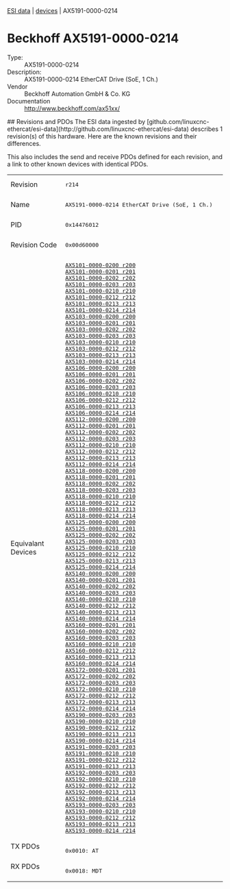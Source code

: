<div class="nav"><a href="/esi-data">ESI data</a> | <a href="/esi-data/devices">devices</a> | AX5191-0000-0214</div>

#  Beckhoff AX5191-0000-0214

<dl>
  <dt>Type:</dt><dd>AX5191-0000-0214</dd>
  <dt>Description:</dt><dd>AX5191-0000-0214 EtherCAT Drive (SoE, 1 Ch.)</dd>
  <dt>Vendor</dt><dd>Beckhoff Automation GmbH & Co. KG</dd>
  <dt>Documentation</dt><dd><a href="http://www.beckhoff.com/ax51xx/">http://www.beckhoff.com/ax51xx/</a></dd>
</dl>
## Revisions and PDOs
The ESI data ingested by [github.com/linuxcnc-ethercat/esi-data](http://github.com/linuxcnc-ethercat/esi-data) describes 1 revision(s) of this hardware.  Here are the known revisions and their differences.

This also includes the send and receive PDOs defined for each revision, and a link to other known devices with identical PDOs.

<table>
<tr >
<td class="first">Revision</td>
<td ><pre>r214</pre></td>
</tr>
<tr >
<td class="first">Name</td>
<td ><pre>AX5191-0000-0214 EtherCAT Drive (SoE, 1 Ch.)</pre></td>
</tr>
<tr >
<td class="first">PID</td>
<td ><pre>0x14476012</pre></td>
</tr>
<tr >
<td class="first">Revision Code</td>
<td ><pre>0x00d60000</pre></td>
</tr>
<tr >
<td class="first">Equivalant Devices</td>
<td ><pre><a href="AX5101-0000-0200">AX5101-0000-0200 r200</a><br/><a href="AX5101-0000-0201">AX5101-0000-0201 r201</a><br/><a href="AX5101-0000-0202">AX5101-0000-0202 r202</a><br/><a href="AX5101-0000-0203">AX5101-0000-0203 r203</a><br/><a href="AX5101-0000-0210">AX5101-0000-0210 r210</a><br/><a href="AX5101-0000-0212">AX5101-0000-0212 r212</a><br/><a href="AX5101-0000-0213">AX5101-0000-0213 r213</a><br/><a href="AX5101-0000-0214">AX5101-0000-0214 r214</a><br/><a href="AX5103-0000-0200">AX5103-0000-0200 r200</a><br/><a href="AX5103-0000-0201">AX5103-0000-0201 r201</a><br/><a href="AX5103-0000-0202">AX5103-0000-0202 r202</a><br/><a href="AX5103-0000-0203">AX5103-0000-0203 r203</a><br/><a href="AX5103-0000-0210">AX5103-0000-0210 r210</a><br/><a href="AX5103-0000-0212">AX5103-0000-0212 r212</a><br/><a href="AX5103-0000-0213">AX5103-0000-0213 r213</a><br/><a href="AX5103-0000-0214">AX5103-0000-0214 r214</a><br/><a href="AX5106-0000-0200">AX5106-0000-0200 r200</a><br/><a href="AX5106-0000-0201">AX5106-0000-0201 r201</a><br/><a href="AX5106-0000-0202">AX5106-0000-0202 r202</a><br/><a href="AX5106-0000-0203">AX5106-0000-0203 r203</a><br/><a href="AX5106-0000-0210">AX5106-0000-0210 r210</a><br/><a href="AX5106-0000-0212">AX5106-0000-0212 r212</a><br/><a href="AX5106-0000-0213">AX5106-0000-0213 r213</a><br/><a href="AX5106-0000-0214">AX5106-0000-0214 r214</a><br/><a href="AX5112-0000-0200">AX5112-0000-0200 r200</a><br/><a href="AX5112-0000-0201">AX5112-0000-0201 r201</a><br/><a href="AX5112-0000-0202">AX5112-0000-0202 r202</a><br/><a href="AX5112-0000-0203">AX5112-0000-0203 r203</a><br/><a href="AX5112-0000-0210">AX5112-0000-0210 r210</a><br/><a href="AX5112-0000-0212">AX5112-0000-0212 r212</a><br/><a href="AX5112-0000-0213">AX5112-0000-0213 r213</a><br/><a href="AX5112-0000-0214">AX5112-0000-0214 r214</a><br/><a href="AX5118-0000-0200">AX5118-0000-0200 r200</a><br/><a href="AX5118-0000-0201">AX5118-0000-0201 r201</a><br/><a href="AX5118-0000-0202">AX5118-0000-0202 r202</a><br/><a href="AX5118-0000-0203">AX5118-0000-0203 r203</a><br/><a href="AX5118-0000-0210">AX5118-0000-0210 r210</a><br/><a href="AX5118-0000-0212">AX5118-0000-0212 r212</a><br/><a href="AX5118-0000-0213">AX5118-0000-0213 r213</a><br/><a href="AX5118-0000-0214">AX5118-0000-0214 r214</a><br/><a href="AX5125-0000-0200">AX5125-0000-0200 r200</a><br/><a href="AX5125-0000-0201">AX5125-0000-0201 r201</a><br/><a href="AX5125-0000-0202">AX5125-0000-0202 r202</a><br/><a href="AX5125-0000-0203">AX5125-0000-0203 r203</a><br/><a href="AX5125-0000-0210">AX5125-0000-0210 r210</a><br/><a href="AX5125-0000-0212">AX5125-0000-0212 r212</a><br/><a href="AX5125-0000-0213">AX5125-0000-0213 r213</a><br/><a href="AX5125-0000-0214">AX5125-0000-0214 r214</a><br/><a href="AX5140-0000-0200">AX5140-0000-0200 r200</a><br/><a href="AX5140-0000-0201">AX5140-0000-0201 r201</a><br/><a href="AX5140-0000-0202">AX5140-0000-0202 r202</a><br/><a href="AX5140-0000-0203">AX5140-0000-0203 r203</a><br/><a href="AX5140-0000-0210">AX5140-0000-0210 r210</a><br/><a href="AX5140-0000-0212">AX5140-0000-0212 r212</a><br/><a href="AX5140-0000-0213">AX5140-0000-0213 r213</a><br/><a href="AX5140-0000-0214">AX5140-0000-0214 r214</a><br/><a href="AX5160-0000-0201">AX5160-0000-0201 r201</a><br/><a href="AX5160-0000-0202">AX5160-0000-0202 r202</a><br/><a href="AX5160-0000-0203">AX5160-0000-0203 r203</a><br/><a href="AX5160-0000-0210">AX5160-0000-0210 r210</a><br/><a href="AX5160-0000-0212">AX5160-0000-0212 r212</a><br/><a href="AX5160-0000-0213">AX5160-0000-0213 r213</a><br/><a href="AX5160-0000-0214">AX5160-0000-0214 r214</a><br/><a href="AX5172-0000-0201">AX5172-0000-0201 r201</a><br/><a href="AX5172-0000-0202">AX5172-0000-0202 r202</a><br/><a href="AX5172-0000-0203">AX5172-0000-0203 r203</a><br/><a href="AX5172-0000-0210">AX5172-0000-0210 r210</a><br/><a href="AX5172-0000-0212">AX5172-0000-0212 r212</a><br/><a href="AX5172-0000-0213">AX5172-0000-0213 r213</a><br/><a href="AX5172-0000-0214">AX5172-0000-0214 r214</a><br/><a href="AX5190-0000-0203">AX5190-0000-0203 r203</a><br/><a href="AX5190-0000-0210">AX5190-0000-0210 r210</a><br/><a href="AX5190-0000-0212">AX5190-0000-0212 r212</a><br/><a href="AX5190-0000-0213">AX5190-0000-0213 r213</a><br/><a href="AX5190-0000-0214">AX5190-0000-0214 r214</a><br/><a href="AX5191-0000-0203">AX5191-0000-0203 r203</a><br/><a href="AX5191-0000-0210">AX5191-0000-0210 r210</a><br/><a href="AX5191-0000-0212">AX5191-0000-0212 r212</a><br/><a href="AX5191-0000-0213">AX5191-0000-0213 r213</a><br/><a href="AX5192-0000-0203">AX5192-0000-0203 r203</a><br/><a href="AX5192-0000-0210">AX5192-0000-0210 r210</a><br/><a href="AX5192-0000-0212">AX5192-0000-0212 r212</a><br/><a href="AX5192-0000-0213">AX5192-0000-0213 r213</a><br/><a href="AX5192-0000-0214">AX5192-0000-0214 r214</a><br/><a href="AX5193-0000-0203">AX5193-0000-0203 r203</a><br/><a href="AX5193-0000-0210">AX5193-0000-0210 r210</a><br/><a href="AX5193-0000-0212">AX5193-0000-0212 r212</a><br/><a href="AX5193-0000-0213">AX5193-0000-0213 r213</a><br/><a href="AX5193-0000-0214">AX5193-0000-0214 r214</a></pre></td>
</tr>
<tr class="txpdo pdosection">
<td class="first" rowspan=1 valign=top>TX PDOs</td>
<td><pre>0x0010: AT</pre></td>
<td></td>
</tr>
<tr class="rxpdo pdosection">
<td class="first" rowspan=1 valign=top>RX PDOs</td>
<td><pre>0x0018: MDT</pre></td>
<td></td>
</tr>
</table>
